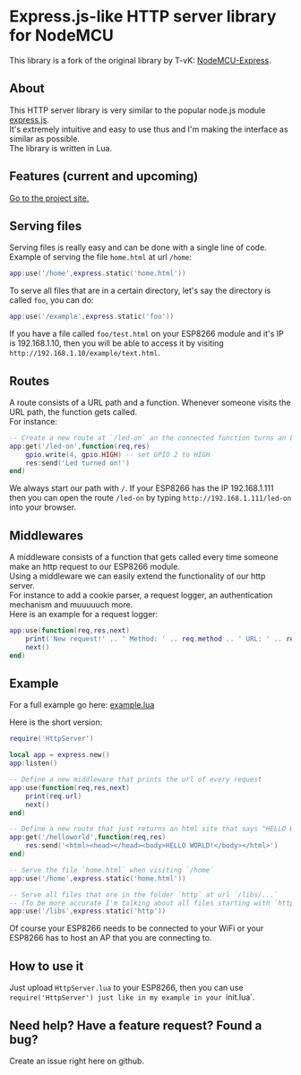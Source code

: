 # Express.js-like HTTP server library for NodeMCU

This library is a fork of the original library by T-vK: [NodeMCU-Express](https://github.com/T-vK/NodeMCU-Express).

## About
This HTTP server library is very similar to the popular node.js module [express.js](https://expressjs.com/en/starter/hello-world.html).  
It's extremely intuitive and easy to use thus and I'm making the interface as similar as possible.  
The library is written in Lua.

## Features (current and upcoming)
[Go to the project site.](https://github.com/T-vK/NodeMCU-Express/projects/1)

## Serving files
Serving files is really easy and can be done with a single line of code.
Example of serving the file `home.html` at url `/home`:  
``` Lua
app:use('/home',express.static('home.html'))
```
To serve all files that are in a certain directory, let's say the directory is called `foo`, you can do:  
``` Lua
app:use('/example',express.static('foo'))
```
If you have a file called `foo/test.html` on your ESP8266 module and it's IP is 192.168.1.10, then you will be able to access it by visiting `http://192.168.1.10/example/text.html`.

## Routes
A route consists of a URL path and a function. Whenever someone visits the URL path, the function gets called.  
For instance:  
``` Lua
-- Create a new route at `/led-on` an the connected function turns an LED on
app:get('/led-on',function(req,res)
    gpio.write(4, gpio.HIGH) -- set GPIO 2 to HIGH
    res:send('Led turned on!')
end)
```
We always start our path with `/`. If your ESP8266 has the IP 192.168.1.111 then you can open the route `/led-on` by typing `http://192.168.1.111/led-on` into your browser.

## Middlewares
A middleware consists of a function that gets called every time someone make an http request to our ESP8266 module.  
Using a middleware we can easily extend the functionality of our http server.  
For instance to add a cookie parser, a request logger, an authentication mechanism and muuuuuch more.  
Here is an example for a request logger:  
``` Lua
app:use(function(req,res,next) 
    print('New request!' .. ' Method: ' .. req.method .. ' URL: ' .. req.url)
    next()
end)

```

## Example
For a full example go here: [example.lua](example.lua)

Here is the short version:
``` Lua
require('HttpServer')

local app = express.new()
app:listen()

-- Define a new middleware that prints the url of every request
app:use(function(req,res,next) 
    print(req.url)
    next()
end)

-- Define a new route that just returns an html site that says "HELLO WORLD!"
app:get('/helloworld',function(req,res)
    res:send('<html><head></head><body>HELLO WORLD!</body></html>')
end)

-- Serve the file `home.html` when visiting `/home`
app:use('/home',express.static('home.html'))

-- Serve all files that are in the folder `http` at url `/libs/...`
-- (To be more accurate I'm talking about all files starting with `http/`.)
app:use('/libs',express.static('http'))
```
Of course your ESP8266 needs to be connected to your WiFi or your ESP8266 has to host an AP that you are connecting to.

## How to use it
Just upload `HttpServer.lua` to your ESP8266, then you can use `require('HttpServer') just like in my example in your `init.lua`.

## Need help? Have a feature request? Found a bug?
Create an issue right here on github.